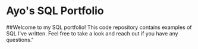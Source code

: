 # Ayo's SQL Portfolio

##Welcome to my SQL portfolio! This code repository contains examples of SQL I've written. Feel free to take a look and reach out if you have any questions." 
